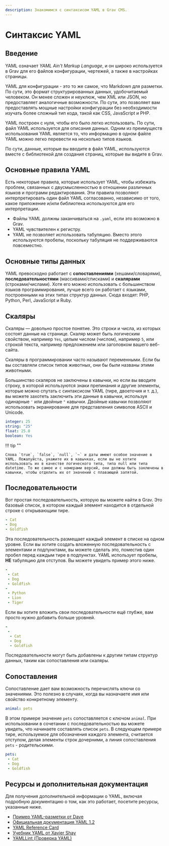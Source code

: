 ```yaml
---
description: Знакомимся с синтаксисом YAML в Grav CMS.
---
```


# Синтаксис YAML

Введение
-----

YAML означает _YAML Ain't Markup Language_, и он широко используется в Grav для его файлов конфигурации, чертежей, а также в настройках страницы.

YAML для конфигурации - это то же самое, что Markdown для разметки. По сути, это формат структурированных данных, удобочитаемый человеком. Он менее сложен и неуклюж, чем XML или JSON, но предоставляет аналогичные возможности. По сути, это позволяет вам предоставлять мощные настройки конфигурации без необходимости изучать более сложный тип кода, такой как CSS, JavaScript и PHP.

YAML построен с нуля, чтобы его было легко использовать. По сути, файл YAML используется для описания данных. Одним из преимуществ использования YAML является то, что информацию в одном файле YAML можно легко перевести на несколько типов языков.

По сути, данные, которые вы вводите в файл YAML, используются вместе с библиотекой для создания страниц, которые вы видите в Grav.

Основные правила YAML
-----

Есть некоторые правила, которые использует YAML, чтобы избежать проблем, связанных с двусмысленностью в отношении различных языков и программ редактирования. Эти правила позволяют интерпретировать один файл YAML согласованно, независимо от того, какое приложение и/или библиотека используются для его интерпретации.

* Файлы YAML должны заканчиваться на `.yaml`, если это возможно в Grav.
* YAML чувствителен к регистру.
* YAML не позволяет использовать табуляцию. Вместо этого используются пробелы, поскольку табуляция не поддерживаются повсеместно.

Основные типы данных
-----

YAML превосходно работает с **сопоставлениями** (хешами/словарями), **последовательностями** (массивами/списками) и **скалярами** (строками/числами). Хотя его можно использовать с большинством языков программирования, лучше всего он работает с языками, построенными на этих типах структур данных. Сюда входят: PHP, Python, Perl, JavaScript и Ruby.

## Скаляры

Скаляры — довольно простое понятие. Это строки и числа, из которых состоят данные на странице. Скаляр может быть логическим свойством, например `Yes`, целым числом (числом), например `5`, или строкой текста, например предложением или заголовком вашего веб-сайта.

Скаляры в программировании часто называют переменными. Если бы вы составляли список типов животных, они бы были названы этими животными.

Большинство скаляров не заключены в кавычки, но если вы вводите строку, в которой используются знаки препинания и другие элементы, которые можно спутать с синтаксисом YAML (тире, двоеточия и т. д.), вы можете захотеть заключить эти данные в кавычки, используя одинарные `'` или двойные `"` кавычки. Двойные кавычки позволяют использовать экранирование для представления символов ASCII и Unicode.

```yaml
integer: 25
string: "25"
float: 25.0
boolean: Yes
```

!!! tip ""

	Слова `true`, `false`, `null`, `~` и даты имеют особое значение в YAML. Пожалуйста, укажите их в кавычках, если вы не хотите использовать их в качестве логического типа, типа null или типа datetime. То же самое и с номерами версий, они должны быть заключены в кавычки, чтобы отделить их от значений с плавающей запятой.

## Последовательности

Вот простая последовательность, которую вы можете найти в Grav. Это базовый список, в котором каждый элемент находится в отдельной строке с открывающим тире.

```yaml
- Cat
- Dog
- Goldfish
```

Эта последовательность размещает каждый элемент в списке на одном уровне. Если вы хотите создать вложенную последовательность с элементами и подпунктами, вы можете сделать это, поместив один пробел перед каждым тире в подпунктах. YAML использует пробелы, **НЕ** табуляцию для отступов. Вы можете увидеть пример этого ниже.

```yaml
-
 - Cat
 - Dog
 - Goldfish
-
 - Python
 - Lion
 - Tiger
```

Если вы хотите вложить свои последовательности ещё глубже, вам просто нужно добавить больше уровней.

```yaml
-
 -
  - Cat
  - Dog
  - Goldfish
```

Последовательности могут быть добавлены к другим типам структур данных, таким как сопоставления или скаляры.

## Сопоставления

Сопоставление дает вам возможность перечислять ключи со значениями. Это полезно в случаях, когда вы назначаете имя или свойство конкретному элементу.

```yaml
animal: pets
```

В этом примере значение `pets` сопоставляется с ключом `animal`. При использовании в сочетании с последовательностью вы можете увидеть, что начинаете составлять список `pets`. В следующем примере тире, используемое для обозначения каждого элемента, считается отступом, делая элементы строк дочерними, а линия сопоставления `pets` - родительскими.

```yaml
pets:
 - Cat
 - Dog
 - Goldfish
```

Ресурсы и дополнительная документация
-----

Для получения дополнительной информации о YAML, включая подробную документацию о том, как это работает, посетите ресурсы, указанные ниже.

* [Пример YAML-разметки от Dave](https://github.com/darvid/trine/wiki/YAML-Primer)
* [Официальная документация YAML 1.2](https://yaml.org/spec/1.2/spec.html)
* [YAML Reference Card](https://yaml.org/refcard.html)
* [Учебник YAML от Xavier Shay](https://rhnh.net/2011/01/31/yaml-tutorial)
* [YAMLLint (Проверка YAML)](http://www.yamllint.com/)
